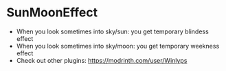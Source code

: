 # SunMoonEffect
- When you look sometimes into sky/sun: you get temporary blindess effect
- When you look sometimes into sky/moon: you get temporary weekness effect
- Check out other plugins: https://modrinth.com/user/Winlyps
